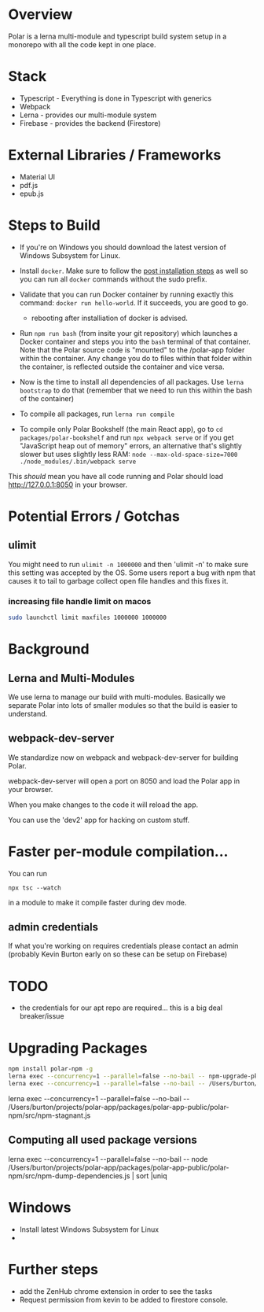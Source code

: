 # Overview

Polar is a lerna multi-module and typescript build system setup in a monorepo
with all the code kept in one place.

# Stack

- Typescript - Everything is done in Typescript with generics
- Webpack
- Lerna - provides our multi-module system
- Firebase - provides the backend (Firestore)

# External Libraries / Frameworks

- Material UI
- pdf.js
- epub.js

# Steps to Build

- If you're on Windows you should download the latest version of Windows Subsystem for Linux.

- Install `docker`. Make sure to follow
  the [post installation steps](https://docs.docker.com/engine/install/linux-postinstall/) as well so you can run
  all `docker` commands without the sudo prefix.
- Validate that you can run Docker container by running exactly this command: `docker run hello-world`. If it succeeds,
  you are good to go.

  - rebooting after installiation of docker is advised.

- Run `npm run bash` (from insite your git repository) which launches a Docker container and steps you into the `bash` terminal of that container. Note
  that the Polar source code is "mounted" to the /polar-app folder within the container. Any change you do to files within
  that folder within the container, is reflected outside the container and vice versa.

- Now is the time to install all dependencies of all packages. Use `lerna bootstrap` to do that (remember that we need
  to run this within the bash of the container)

- To compile all packages, run `lerna run compile`

- To compile only Polar Bookshelf (the main React app), go to `cd packages/polar-bookshelf` and run `npx webpack serve`
  or if you get "JavaScript heap out of memory" errors, an alternative that's slightly slower but uses slightly less
  RAM: `node --max-old-space-size=7000 ./node_modules/.bin/webpack serve`

This _should_ mean you have all code running and Polar should load http://127.0.0.1:8050 in your browser.

# Potential Errors / Gotchas

## ulimit

You might need to run `ulimit -n 1000000` and then 'ulimit -n' to make sure this setting was accepted by the OS.
Some users report a bug with npm that causes it to tail to garbage collect open file handles and this fixes it.

### increasing file handle limit on macos

```bash
sudo launchctl limit maxfiles 1000000 1000000
```

# Background

## Lerna and Multi-Modules

We use lerna to manage our build with multi-modules. Basically we separate Polar into lots of smaller modules so that
the build is easier to understand.

## webpack-dev-server

We standardize now on webpack and webpack-dev-server for building Polar.

webpack-dev-server will open a port on 8050 and load the Polar app in your browser.

When you make changes to the code it will reload the app.

You can use the 'dev2' app for hacking on custom stuff.

# Faster per-module compilation...

You can run

`npx tsc --watch`

in a module to make it compile faster during dev mode.

## admin credentials

If what you're working on requires credentials please contact an admin
(probably Kevin Burton early on so these can be setup on Firebase)

# TODO

- the credentials for our apt repo are required... this is a big deal breaker/issue

# Upgrading Packages

```bash
npm install polar-npm -g
lerna exec --concurrency=1 --parallel=false --no-bail -- npm-upgrade-pkg typescript 3.9.5
lerna exec --concurrency=1 --parallel=false --no-bail -- /Users/burton/projects/polar-app/packages/polar-app-public/polar-npm/src/npm-upgrade-pkg.js
```

lerna exec --concurrency=1 --parallel=false --no-bail --
/Users/burton/projects/polar-app/packages/polar-app-public/polar-npm/src/npm-stagnant.js

## Computing all used package versions

lerna exec --concurrency=1 --parallel=false --no-bail -- node /Users/burton/projects/polar-app/packages/polar-app-public/polar-npm/src/npm-dump-dependencies.js | sort |uniq

# Windows

- Install latest Windows Subsystem for Linux
-

# Further steps

- add the ZenHub chrome extension in order to see the tasks
- Request permission from kevin to be added to firestore console.
